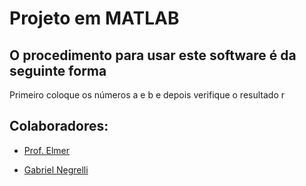 # Projeto em MATLAB

## O procedimento para usar este software é da seguinte forma

Primeiro coloque os números a e b e depois verifique o resultado r

## Colaboradores:

* [Prof. Elmer](https://github.com/elmerpab)

* [Gabriel Negrelli](https://github.com/gnegrelli)

